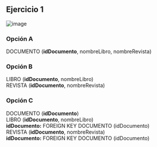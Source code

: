 ## Ejercicio 1
![image](https://github.com/Maek0s/bd/assets/145163254/3c7214e3-4f93-4088-a9ed-528b8fd2e4cd)

### Opción A

DOCUMENTO (**idDocumento**, nombreLibro, nombreRevista)

### Opción B

LIBRO (**idDocumento**, nombreLibro) <br>
REVISTA (**idDocumento**, nombreRevista)

### Opción C

DOCUMENTO (**idDocumento**) <br>
LIBRO (**idDocumento**, nombreLibro) <br>
**idDocumento:** FOREIGN KEY DOCUMENTO (idDocumento) <br>
REVISTA (**idDocumento**, nombreRevista) <br>
**idDocumento:** FOREIGN KEY DOCUMENTO (idDocumento)
